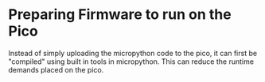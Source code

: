 # Preparing Firmware to run on the Pico

Instead of simply uploading the micropython code to the pico, it can first be "compiled" using built in tools in micropython. This can reduce the runtime demands placed on the pico.

